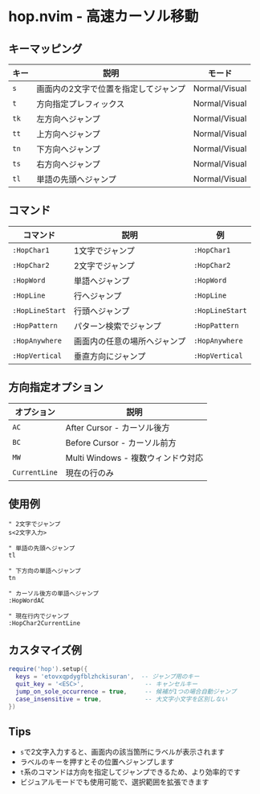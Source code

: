 # hop.nvim - 高速カーソル移動

## キーマッピング

| キー | 説明 | モード |
|------|------|--------|
| `s` | 画面内の2文字で位置を指定してジャンプ | Normal/Visual |
| `t` | 方向指定プレフィックス | Normal/Visual |
| `tk` | 左方向へジャンプ | Normal/Visual |
| `tt` | 上方向へジャンプ | Normal/Visual |
| `tn` | 下方向へジャンプ | Normal/Visual |
| `ts` | 右方向へジャンプ | Normal/Visual |
| `tl` | 単語の先頭へジャンプ | Normal/Visual |

## コマンド

| コマンド | 説明 | 例 |
|----------|------|-----|
| `:HopChar1` | 1文字でジャンプ | `:HopChar1` |
| `:HopChar2` | 2文字でジャンプ | `:HopChar2` |
| `:HopWord` | 単語へジャンプ | `:HopWord` |
| `:HopLine` | 行へジャンプ | `:HopLine` |
| `:HopLineStart` | 行頭へジャンプ | `:HopLineStart` |
| `:HopPattern` | パターン検索でジャンプ | `:HopPattern` |
| `:HopAnywhere` | 画面内の任意の場所へジャンプ | `:HopAnywhere` |
| `:HopVertical` | 垂直方向にジャンプ | `:HopVertical` |

## 方向指定オプション

| オプション | 説明 |
|------------|------|
| `AC` | After Cursor - カーソル後方 |
| `BC` | Before Cursor - カーソル前方 |
| `MW` | Multi Windows - 複数ウィンドウ対応 |
| `CurrentLine` | 現在の行のみ |

## 使用例

```vim
" 2文字でジャンプ
s<2文字入力>

" 単語の先頭へジャンプ
tl

" 下方向の単語へジャンプ
tn

" カーソル後方の単語へジャンプ
:HopWordAC

" 現在行内でジャンプ
:HopChar2CurrentLine
```

## カスタマイズ例

```lua
require('hop').setup({
  keys = 'etovxqpdygfblzhckisuran',  -- ジャンプ用のキー
  quit_key = '<ESC>',                 -- キャンセルキー
  jump_on_sole_occurrence = true,     -- 候補が1つの場合自動ジャンプ
  case_insensitive = true,            -- 大文字小文字を区別しない
})
```

## Tips
- `s`で2文字入力すると、画面内の該当箇所にラベルが表示されます
- ラベルのキーを押すとその位置へジャンプします
- `t`系のコマンドは方向を指定してジャンプできるため、より効率的です
- ビジュアルモードでも使用可能で、選択範囲を拡張できます